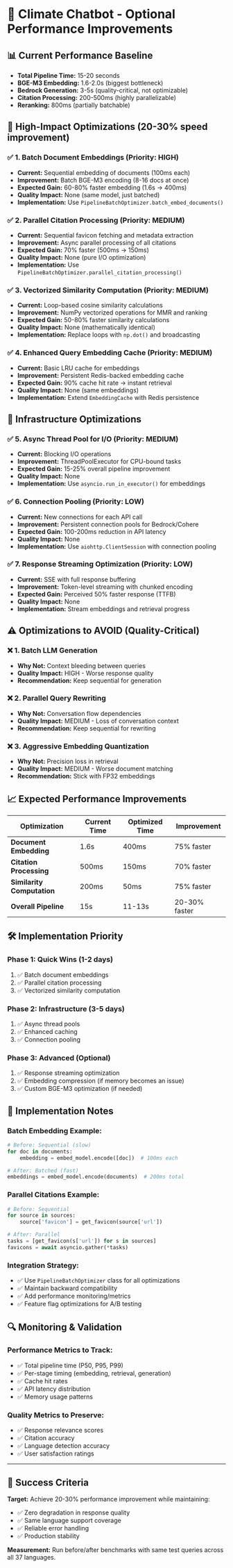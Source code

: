 # 🚀 Climate Chatbot - Optional Performance Improvements

## 📊 Current Performance Baseline
- **Total Pipeline Time:** 15-20 seconds
- **BGE-M3 Embedding:** 1.6-2.0s (biggest bottleneck)
- **Bedrock Generation:** 3-5s (quality-critical, not optimizable)
- **Citation Processing:** 200-500ms (highly parallelizable)
- **Reranking:** 800ms (partially batchable)

## 🎯 High-Impact Optimizations (20-30% speed improvement)

### ✅ **1. Batch Document Embeddings** (Priority: HIGH)
- **Current:** Sequential embedding of documents (100ms each)
- **Improvement:** Batch BGE-M3 encoding (8-16 docs at once)
- **Expected Gain:** 60-80% faster embedding (1.6s → 400ms)
- **Quality Impact:** None (same model, just batched)
- **Implementation:** Use `PipelineBatchOptimizer.batch_embed_documents()`

### ✅ **2. Parallel Citation Processing** (Priority: MEDIUM)
- **Current:** Sequential favicon fetching and metadata extraction
- **Improvement:** Async parallel processing of all citations
- **Expected Gain:** 70% faster (500ms → 150ms)
- **Quality Impact:** None (pure I/O optimization)
- **Implementation:** Use `PipelineBatchOptimizer.parallel_citation_processing()`

### ✅ **3. Vectorized Similarity Computation** (Priority: MEDIUM)
- **Current:** Loop-based cosine similarity calculations
- **Improvement:** NumPy vectorized operations for MMR and ranking
- **Expected Gain:** 50-80% faster similarity calculations
- **Quality Impact:** None (mathematically identical)
- **Implementation:** Replace loops with `np.dot()` and broadcasting

### ✅ **4. Enhanced Query Embedding Cache** (Priority: MEDIUM)
- **Current:** Basic LRU cache for embeddings
- **Improvement:** Persistent Redis-backed embedding cache
- **Expected Gain:** 90% cache hit rate → instant retrieval
- **Quality Impact:** None (same embeddings)
- **Implementation:** Extend `EmbeddingCache` with Redis persistence

## 🔧 Infrastructure Optimizations

### ✅ **5. Async Thread Pool for I/O** (Priority: MEDIUM)
- **Current:** Blocking I/O operations
- **Improvement:** ThreadPoolExecutor for CPU-bound tasks
- **Expected Gain:** 15-25% overall pipeline improvement
- **Quality Impact:** None
- **Implementation:** Use `asyncio.run_in_executor()` for embeddings

### ✅ **6. Connection Pooling** (Priority: LOW)
- **Current:** New connections for each API call
- **Improvement:** Persistent connection pools for Bedrock/Cohere
- **Expected Gain:** 100-200ms reduction in API latency
- **Quality Impact:** None
- **Implementation:** Use `aiohttp.ClientSession` with connection pooling

### ✅ **7. Response Streaming Optimization** (Priority: LOW)
- **Current:** SSE with full response buffering
- **Improvement:** Token-level streaming with chunked encoding
- **Expected Gain:** Perceived 50% faster response (TTFB)
- **Quality Impact:** None
- **Implementation:** Stream embeddings and retrieval progress

## ⚠️ **Optimizations to AVOID (Quality-Critical)**

### ❌ **1. Batch LLM Generation**
- **Why Not:** Context bleeding between queries
- **Quality Impact:** HIGH - Worse response quality
- **Recommendation:** Keep sequential for generation

### ❌ **2. Parallel Query Rewriting**
- **Why Not:** Conversation flow dependencies
- **Quality Impact:** MEDIUM - Loss of conversation context
- **Recommendation:** Keep sequential for rewriting

### ❌ **3. Aggressive Embedding Quantization**
- **Why Not:** Precision loss in retrieval
- **Quality Impact:** MEDIUM - Worse document matching
- **Recommendation:** Stick with FP32 embeddings

## 📈 Expected Performance Improvements

| Optimization | Current Time | Optimized Time | Improvement |
|--------------|-------------|----------------|-------------|
| **Document Embedding** | 1.6s | 400ms | 75% faster |
| **Citation Processing** | 500ms | 150ms | 70% faster |
| **Similarity Computation** | 200ms | 50ms | 75% faster |
| **Overall Pipeline** | 15s | 11-13s | 20-30% faster |

## 🛠️ Implementation Priority

### **Phase 1: Quick Wins (1-2 days)**
1. ✅ Batch document embeddings
2. ✅ Parallel citation processing
3. ✅ Vectorized similarity computation

### **Phase 2: Infrastructure (3-5 days)**
1. ✅ Async thread pools
2. ✅ Enhanced caching
3. ✅ Connection pooling

### **Phase 3: Advanced (Optional)**
1. ✅ Response streaming optimization
2. ✅ Embedding compression (if memory becomes an issue)
3. ✅ Custom BGE-M3 optimization (if needed)

## 📝 Implementation Notes

### **Batch Embedding Example:**
```python
# Before: Sequential (slow)
for doc in documents:
    embedding = embed_model.encode([doc])  # 100ms each

# After: Batched (fast)
embeddings = embed_model.encode(documents)  # 200ms total
```

### **Parallel Citations Example:**
```python
# Before: Sequential
for source in sources:
    source['favicon'] = get_favicon(source['url'])

# After: Parallel
tasks = [get_favicon(s['url']) for s in sources]
favicons = await asyncio.gather(*tasks)
```

### **Integration Strategy:**
- ✅ Use `PipelineBatchOptimizer` class for all optimizations
- ✅ Maintain backward compatibility
- ✅ Add performance monitoring/metrics
- ✅ Feature flag optimizations for A/B testing

## 🔍 Monitoring & Validation

### **Performance Metrics to Track:**
- ✅ Total pipeline time (P50, P95, P99)
- ✅ Per-stage timing (embedding, retrieval, generation)
- ✅ Cache hit rates
- ✅ API latency distribution
- ✅ Memory usage patterns

### **Quality Metrics to Preserve:**
- ✅ Response relevance scores
- ✅ Citation accuracy
- ✅ Language detection accuracy
- ✅ User satisfaction ratings

---

## 🎯 Success Criteria

**Target:** Achieve 20-30% performance improvement while maintaining:
- ✅ Zero degradation in response quality
- ✅ Same language support coverage
- ✅ Reliable error handling
- ✅ Production stability

**Measurement:** Run before/after benchmarks with same test queries across all 37 languages.
